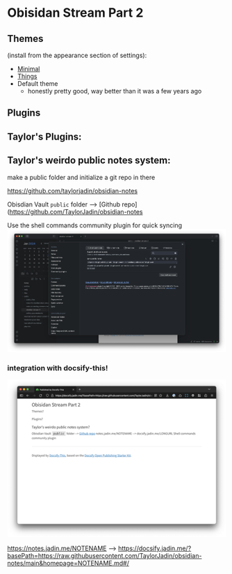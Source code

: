 # Obisidan Stream Part 2

## Themes
(install from the appearance section of settings):
- [Minimal](https://github.com/kepano/obsidian-minimal)
- [Things](https://github.com/colineckert/obsidian-things)
- Default theme
	- honestly pretty good, way better than it was a few years ago

## Plugins
Taylor's Plugins:
- 

## Taylor's weirdo public notes system:

make a public folder and initialize a git repo in there

https://github.com/taylorjadin/obsidian-notes

Obisdian Vault `public` folder --> [Github repo](https://github.com/TaylorJadin/obsidian-notes

Use the shell commands community plugin for quick syncing
![](public_files/Capture%202024-01-12%2008.54.08@2x.png)

### integration with docsify-this!

![](public_files/Capture%202024-01-12%2008.49.10@2x.png)

https://notes.jadin.me/NOTENAME --> https://docsify.jadin.me/?basePath=https://raw.githubusercontent.com/TaylorJadin/obsidian-notes/main&homepage=NOTENAME.md#/